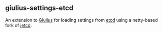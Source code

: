 giulius-settings-etcd
---------------------

An extension to [Giulius](https://github.com/timboudreau/giulius) for loading settings from
[etcd](https://github.com/coreos/etcd) using a netty-based fork of [jetcd](https://github.com/timboudreau/jetcd).



